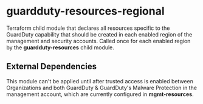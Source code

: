 # guardduty-resources-regional

Terraform child module that declares all resources specific to the GuardDuty capability that should be created in each enabled region of the management and security accounts. Called once for each enabled region by the **guardduty-resources** child module.

## External Dependencies

This module can't be applied until after trusted access is enabled between Organizations and both GuardDuty & GuardDuty's Malware Protection in the management account, which are currently configured in **mgmt-resources**.
